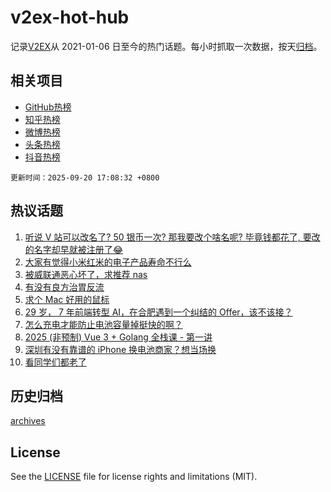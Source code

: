 # v2ex-hot-hub

 记录[V2EX](https://www.v2ex.com/)从 2021-01-06 日至今的热门话题。每小时抓取一次数据，按天[归档](archives)。
 
 ## 相关项目

- [GitHub热榜](https://github.com/snaildev/github-hot-hub)
- [知乎热榜](https://github.com/snaildev/zhihu-hot-hub)
- [微博热榜](https://github.com/snaildev/weibo-hot-hub)
- [头条热榜](https://github.com/snaildev/toutiao-hot-hub)
- [抖音热榜](https://github.com/snaildev/douyin-hot-hub)


 `更新时间：2025-09-20 17:08:32 +0800`

## 热议话题

1. [听说 V 站可以改名了? 50 银币一次? 那我要改个啥名呢? 毕竟钱都花了, 要改的名字却早就被注册了😂](https://www.v2ex.com/t/1160682)
1. [大家有觉得小米红米的电子产品寿命不行么](https://www.v2ex.com/t/1160631)
1. [被威联通恶心坏了，求推荐 nas](https://www.v2ex.com/t/1160572)
1. [有没有良方治胃反流](https://www.v2ex.com/t/1160598)
1. [求个 Mac 好用的鼠标](https://www.v2ex.com/t/1160652)
1. [29 岁， 7 年前端转型 AI，在合肥遇到一个纠结的 Offer，该不该接？](https://www.v2ex.com/t/1160607)
1. [怎么充电才能防止电池容量掉挺快的啊？](https://www.v2ex.com/t/1160597)
1. [2025 (非预制) Vue 3 + Golang 全栈课 - 第一讲](https://www.v2ex.com/t/1160623)
1. [深圳有没有靠谱的 iPhone 换电池商家？想当场换](https://www.v2ex.com/t/1160642)
1. [看同学们都老了](https://www.v2ex.com/t/1160663)

## 历史归档

[archives](archives)

## License

See the [LICENSE](LICENSE) file for license rights and limitations (MIT).
